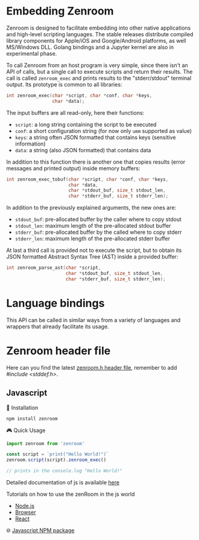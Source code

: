 # Embedding Zenroom

Zenroom is designed to facilitate embedding into other native applications and high-level scripting languages. The stable releases distribute compiled library components for Apple/iOS and Google/Android platforms, as well MS/Windows DLL. Golang bindings and a Jupyter kernel are also in experimental phase.

To call Zenroom from an host program is very simple, since there isn't an API of calls, but a single call to execute scripts and return their results. The call is called `zenroom_exec` and prints results to the "stderr/stdout" terminal output. Its prototype is common to all libraries:

```c
int zenroom_exec(char *script, char *conf, char *keys,
                 char *data);
```
The input buffers are all read-only, here their functions:
- `script`: a long string containing the script to be executed
- `conf`: a short configuration string (for now only `umm` supported as value)
- `keys`: a string often JSON formatted that contains keys (sensitive information)
- `data`: a string (also JSON formatted) that contains data

In addition to this function there is another one that copies results (error messages and printed output) inside memory buffers:
```c
int zenroom_exec_tobuf(char *script, char *conf, char *keys,
                       char *data,
                       char *stdout_buf, size_t stdout_len,
                       char *stderr_buf, size_t stderr_len);
```
In addition to the previously explained arguments, the new ones are:
- `stdout_buf`: pre-allocated buffer by the caller where to copy stdout
- `stdout_len`: maximum length of the pre-allocated stdout buffer
- `stderr_buf`: pre-allocated buffer by the called where to copy stderr
- `stderr_len`: maximum length of the pre-allocated stderr buffer

At last a third call is provided not to execute the script, but to obtain its JSON formatted Abstract Syntax Tree (AST) inside a provided buffer:
```c
int zenroom_parse_ast(char *script,
                      char *stdout_buf, size_t stdout_len,
                      char *stderr_buf, size_t stderr_len);
```

# Language bindings

This API can be called in similar ways from a variety of languages and wrappers that already facilitate its usage.

# Zenroom header file

Here can you find the latest [zenroom.h header file](https://github.com/dyne/Zenroom/blob/master/src/zenroom.h), remember to add *#include <stddef.h>*.

## Javascript


💾 Installation
```
npm install zenroom
```

🎮 Quick Usage

```javascript
import zenroom from 'zenroom'

const script = `print("Hello World!")`
zenroom.script(script).zenroom_exec()

// prints in the console.log "Hello World!"
```

Detailed documentation of js is available [here](/pages/javascript)

Tutorials on how to use the zenRoom in the js world
  * [Node.js](/pages/zenroom-javascript1)
  * [Browser](/pages/zenroom-javascript2)
  * [React](/pages/zenroom-javascript3)

🌐 [Javascript NPM package](https://www.npmjs.com/package/zenroom)


<!-- Outdated
 

## Python


💾 Installation
```
pip install zenroom
```

🎮 Quick Usage

```python
from zenroom import zenroom

script = "print('Hello world!')"
result = zenroom.zenroom_exec(script)
print(result.stdout) # guess what
```

Detailed documentation of python bindings are available [here](/pages/javascript)

🌐 [Python package on Pypi](https://pypi.org/project/zenroom/)

## Golang


💾 Installation
```
import "github.com/dyne/Zenroom/tree/master/bindings/golang/zenroom"
```

🎮 Quick Usage

```go
script := []byte(`print("Hello World!")`)
res, _ := zenroom.Exec(script)
fmt.Println(string(res))
```

[Go language bindings](https://godoc.org/github.com/dyne/Zenroom/bindings/golang/zenroom)

-->
